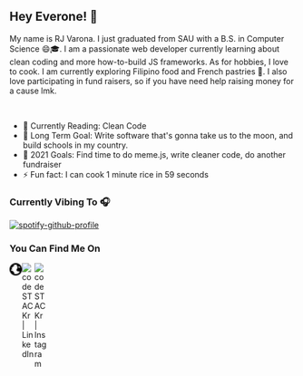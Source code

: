 ## Hey Everone! 👋

<p>
    My name is RJ Varona. I just graduated from SAU with a B.S. in Computer Science 😄🎓. I am a passionate web developer currently learning about clean coding and more how-to-build JS frameworks. As for hobbies, I love to cook. I am currently exploring Filipino food and French pastries 🥐. I also love participating in fund raisers, so if you have need help raising money for a cause lmk. 
</p>

<br/>

- 📘 Currently Reading: Clean Code
- 🚀 Long Term Goal: Write software that's gonna take us to the moon, and build schools in my country.
- 🥅 2021 Goals: Find time to do meme.js, write cleaner code, do another fundraiser
- ⚡ Fun fact: I can cook 1 minute rice in 59 seconds

### Currently Vibing To 🎧

[![spotify-github-profile](https://spotify-github-profile.vercel.app/api/view?uid=rjvarona&cover_image=true&theme=novatorem)](https://github.com/kittinan/spotify-github-profile)

### You Can Find Me On

[<img align="left" alt="rjvarona.com" width="22px" src="https://raw.githubusercontent.com/iconic/open-iconic/master/svg/globe.svg" />][website]
[<img align="left" alt="codeSTACKr | LinkedIn" width="22px" src="https://cdn.jsdelivr.net/npm/simple-icons@v3/icons/linkedin.svg" />][linkedin]
[<img align="left" alt="codeSTACKr | Instagram" width="22px" src="https://cdn.jsdelivr.net/npm/simple-icons@v3/icons/instagram.svg" />][instagram]

[website]: https://rjvarona.com/
[linkedin]: https://www.linkedin.com/in/rj-varona/
[instagram]: https://www.instagram.com/potato_chip_rj/?hl=en
